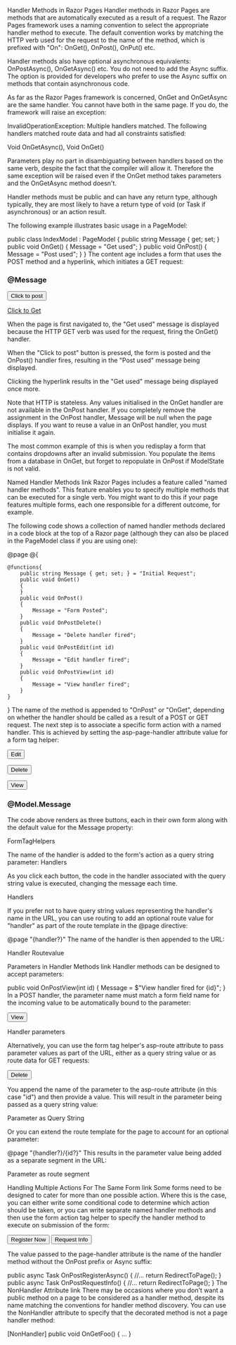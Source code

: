 Handler Methods in Razor Pages
Handler methods in Razor Pages are methods that are automatically executed as a result of a request. The Razor Pages framework uses a naming convention to select the appropriate handler method to execute. The default convention works by matching the HTTP verb used for the request to the name of the method, which is prefixed with "On": OnGet(), OnPost(), OnPut() etc.

Handler methods also have optional asynchronous equivalents: OnPostAsync(), OnGetAsync() etc. You do not need to add the Async suffix. The option is provided for developers who prefer to use the Async suffix on methods that contain asynchronous code.

As far as the Razor Pages framework is concerned, OnGet and OnGetAsync are the same handler. You cannot have both in the same page. If you do, the framework will raise an exception:

InvalidOperationException: Multiple handlers matched. The following handlers matched route data and had all constraints satisfied:

Void OnGetAsync(), Void OnGet()

Parameters play no part in disambiguating between handlers based on the same verb, despite the fact that the compiler will allow it. Therefore the same exception will be raised even if the OnGet method takes parameters and the OnGetAsync method doesn't.

Handler methods must be public and can have any return type, although typically, they are most likely to have a return type of void (or Task if asynchronous) or an action result.

The following example illustrates basic usage in a PageModel:

public class IndexModel : PageModel
{
    public string Message { get; set; }
    public void OnGet()
    {
        Message = "Get used";
    }
    public void OnPost()
    {
        Message = "Post used";
    }
}
The content age includes a form that uses the POST method and a hyperlink, which initiates a GET request:

<h3>@Message</h3>
<form method="post"><button class="btn btn-default">Click to post</button></form>
<p><a href="/" class="btn btn-default">Click to Get</a></p>
When the page is first navigated to, the "Get used" message is displayed because the HTTP GET verb was used for the request, firing the OnGet() handler.

When the "Click to post" button is pressed, the form is posted and the OnPost() handler fires, resulting in the "Post used" message being displayed.

Clicking the hyperlink results in the "Get used" message being displayed once more.


 
Note that HTTP is stateless. Any values initialised in the OnGet handler are not available in the OnPost handler. If you completely remove the assignment in the OnPost handler, Message will be null when the page displays. If you want to reuse a value in an OnPost handler, you must initialise it again.

The most common example of this is when you redisplay a form that contains dropdowns after an invalid submission. You populate the items from a database in OnGet, but forget to repopulate in OnPost if ModelState is not valid.

Named Handler Methods link
Razor Pages includes a feature called "named handler methods". This feature enables you to specify multiple methods that can be executed for a single verb. You might want to do this if your page features multiple forms, each one responsible for a different outcome, for example.

The following code shows a collection of named handler methods declared in a code block at the top of a Razor page (although they can also be placed in the PageModel class if you are using one):

@page 
@{
    
    @functions{
        public string Message { get; set; } = "Initial Request";
        public void OnGet()
        {
        }
        public void OnPost()
        {
            Message = "Form Posted";
        }
        public void OnPostDelete()
        {
            Message = "Delete handler fired";
        }
        public void OnPostEdit(int id)
        {
            Message = "Edit handler fired";
        }
        public void OnPostView(int id)
        {
            Message = "View handler fired";
        }
    }
}
The name of the method is appended to "OnPost" or "OnGet", depending on whether the handler should be called as a result of a POST or GET request. The next step is to associate a specific form action with a named handler. This is achieved by setting the asp-page-handler attribute value for a form tag helper:

<div class="row">
    <div class="col-lg-1">
        <form asp-page-handler="edit" method="post">
            <button class="btn btn-default">Edit</button>
        </form>
    </div>
    <div class="col-lg-1">
        <form asp-page-handler="delete" method="post">
            <button class="btn btn-default">Delete</button>
        </form>
    </div>
    <div class="col-lg-1">
        <form asp-page-handler="view" method="post">
            <button class="btn btn-default">View</button>
        </form>
    </div>
</div>
<h3 class="clearfix">@Model.Message</h3>
The code above renders as three buttons, each in their own form along with the default value for the Message property:

FormTagHelpers

The name of the handler is added to the form's action as a query string parameter: Handlers

As you click each button, the code in the handler associated with the query string value is executed, changing the message each time.

Handlers

If you prefer not to have query string values representing the handler's name in the URL, you can use routing to add an optional route value for "handler" as part of the route template in the @page directive:

@page "{handler?}"
The name of the handler is then appended to the URL:

Handler Routevalue

Parameters in Handler Methods link
Handler methods can be designed to accept parameters:

public void OnPostView(int id)
{
    Message = $"View handler fired for {id}";
}
In a POST handler, the parameter name must match a form field name for the incoming value to be automatically bound to the parameter:

<div class="col-lg-1">
    <form asp-page-handler="view" method="post">
        <button class="btn btn-default">View</button>
        <input type="hidden" name="id" value="3" />
    </form>
</div>
Handler parameters

Alternatively, you can use the form tag helper's asp-route attribute to pass parameter values as part of the URL, either as a query string value or as route data for GET requests:

<form asp-page-handler="delete" asp-route-id="10" method="post">
    <button class="btn btn-default">Delete</button>
</form>
You append the name of the parameter to the asp-route attribute (in this case "id") and then provide a value. This will result in the parameter being passed as a query string value:

Parameter as Query String

Or you can extend the route template for the page to account for an optional parameter:

@page "{handler?}/{id?}"
This results in the parameter value being added as a separate segment in the URL:

Parameter as route segment

Handling Multiple Actions For The Same Form link
Some forms need to be designed to cater for more than one possible action. Where this is the case, you can either write some conditional code to determine which action should be taken, or you can write separate named handler methods and then use the form action tag helper to specify the handler method to execute on submission of the form:

<form method="post">
    <button asp-page-handler="Register">Register Now</button>
    <button asp-page-handler="RequestInfo">Request Info</button>
</form>
The value passed to the page-handler attribute is the name of the handler method without the OnPost prefix or Async suffix:

public async Task<IActionResult> OnPostRegisterAsync()
{
    //…
    return RedirectToPage();
}
public async Task<IActionResult> OnPostRequestInfo()
{
    //…
    return RedirectToPage();
}
The NonHandler Attribute link
There may be occasions where you don't want a public method on a page to be considered as a handler method, despite its name matching the conventions for handler method discovery. You can use the NonHandler attribute to specify that the decorated method is not a page handler method:

[NonHandler]
public void OnGetFoo()
{
    ...
}